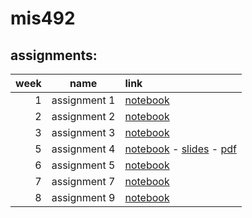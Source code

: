 # mis492
## assignments:

| __week__  | __name__        |      __link__                   |
|------:|:----------------------------:|:---------|
| 1 | assignment 1   |[notebook](assignment1.ipynb)|
| 2 | assignment 2   |[notebook](assignment2.ipynb)|
| 3 | assignment 3   |[notebook](assignment3.ipynb)|
| 5 | assignment 4   |[notebook](week5_hw.ipynb) - [slides](week5_hw.slides.html) - [pdf](week5_hw.pdf)|
| 6 | assignment 5   |[notebook](assignment6.ipynb)|
| 7 | assignment 7   |[notebook](assignment7.ipynb)|
| 8 | assignment 9   |[notebook](movies.ipynb)| 